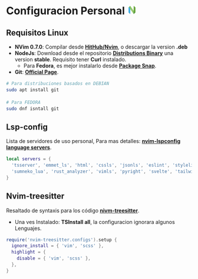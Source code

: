 # Configuracion Personal <img style="width: 25px" src="./assent/Nvim.png">
## Requisitos Linux
* **NVim 0.7.0**: Compilar desde **[HitHub/Nvim](https://github.com/neovim/neovim)**, o descargar la version **.deb**
* **NodeJs**: Download desde el repositorio **[Distributions Binary](https://github.com/nodesource/distributions/blob/master/README.md)** una version **stable**. Requisito tener **Curl** instalado.
  - Para **Fedora**, es mejor instalarlo desde **[Package Snap](https://snapcraft.io/node)**.
* **Git**: **[Official Page](https://git-scm.com/)**.
``` bash
# Para distribuciones basados en DEBIAN
sudo apt install git

# Para FEDORA
sudo dnf isntall git
```

## Lsp-config
Lista de servidores de uso personal, Para mas detalles: **[nvim-lspconfig language servers](https://github.com/neovim/nvim-lspconfig/blob/master/doc/server_configurations.md)**.
```lua
local servers = {
  'tsserver', 'emmet_ls', 'html', 'cssls', 'jsonls', 'eslint', 'stylelint_lsp',
  'sumneko_lua', 'rust_analyzer', 'vimls', 'pyright', 'svelte', 'tailwindcss'
}
```

## Nvim-treesitter
Resaltado de syntaxis para los código **[nivm-treesitter](https://github.com/nvim-treesitter/nvim-treesitter)**.
* Una ves Instalado: **TSInstall all**, la configuracion ignorara algunos Lenguajes.
``` lua
require('nvim-treesitter.configs').setup {
  ignore_install = { 'vim', 'scss' },
  highlight = {
    disable = { 'vim', 'scss' },
  },
}
```
